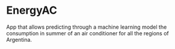 # EnergyAC
App that allows predicting through a machine learning model the consumption in summer of an air conditioner for all the regions of Argentina.
